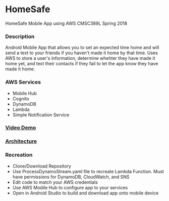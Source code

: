 # HomeSafe
HomeSafe Mobile App using AWS
CMSC389L Spring 2018

### Description
Android Mobile App that allows you to set an expected time home and will send a text to your friends if you haven't made it home 
by that time. Uses AWS to store a user's information, determine whehter they have made it home yet, and text their contacts
if they fail to let the app know they have made it home.

### AWS Services
* Mobile Hub
* Cognito
* DynamoDB
* Lambda
* Simple Notification Service

### [Video Demo](https://youtu.be/k5iIcxs-FOA)

### [Architecture](https://cloudcraft.co/view/0f5ebc96-5a70-4d9d-8c5c-7aa65b27596d?key=U1PLbX7MNWAVLTJ6j6fShg)

### Recreation
* Clone/Download Repository
* Use ProcessDynamoStream.yaml file to recreate Lambda Function. Must have permissions for DynamoDB, CloudWatch, and SNS
* Edit code to match your AWS credentials
* Use AWS Modile Hub to configure app to your services
* Open in Android Studio to build and download app onto mobile device
